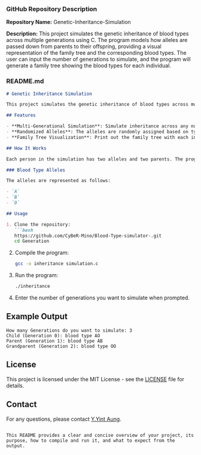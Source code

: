 ### GitHub Repository Description

**Repository Name:** Genetic-Inheritance-Simulation

**Description:**
This project simulates the genetic inheritance of blood types across multiple generations using C. The program models how alleles are passed down from parents to their offspring, providing a visual representation of the family tree and the corresponding blood types. The user can input the number of generations to simulate, and the program will generate a family tree showing the blood types for each individual.

### README.md

```markdown
# Genetic Inheritance Simulation

This project simulates the genetic inheritance of blood types across multiple generations using C. The simulation models how alleles are passed down from parents to their offspring, allowing you to visualize the inheritance pattern within a family tree.

## Features

- **Multi-Generational Simulation**: Simulate inheritance across any number of generations.
- **Randomized Alleles**: The alleles are randomly assigned based on typical blood type inheritance patterns.
- **Family Tree Visualization**: Print out the family tree with each individual's blood type.

## How It Works

Each person in the simulation has two alleles and two parents. The program starts with the youngest generation and recursively generates parents for each person until the oldest generation (the base case) is reached. Alleles are randomly assigned to each individual based on their parents' alleles, or randomly for the oldest generation.

### Blood Type Alleles

The alleles are represented as follows:

- `A`
- `B`
- `O`

## Usage

1. Clone the repository:
   ```bash
   https://github.com/CyBeR-Mino/Blood-Type-simulator-.git
   cd Generation
   ```

2. Compile the program:
   ```bash
   gcc -o inheritance simulation.c
   ```

3. Run the program:
   ```bash
   ./inheritance
   ```

4. Enter the number of generations you want to simulate when prompted.

## Example Output

```
How many Generations do you want to simulate: 3
Child (Generation 0): blood type AO
Parent (Generation 1): blood type AB
Grandparent (Generation 2): blood type OO
```

## License

This project is licensed under the MIT License - see the [LICENSE](LICENSE) file for details.

## Contact

For any questions, please contact [Y.Yint Aung](yeyeye1980aung@gmail.com).

```

This README provides a clear and concise overview of your project, its purpose, how to compile and run it, and what to expect from the output.
